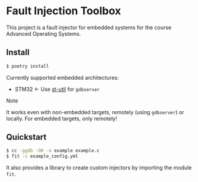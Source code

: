 # Fault Injection Toolbox

This project is a fault injector for embedded systems for the course Advanced Operating Systems.

## Install

```bash
$ poetry install
```

Currently supported embedded architectures:
 - STM32 <- Use [st-util](https://github.com/stlink-org/stlink) for `gdbserver`

> [!Note]
> It works even with non-embedded targets, remotely (using `gdbserver`) or locally. For embedded targets, only remotely!

## Quickstart

```bash
$ cc -ggdb -O0 -o example example.c
$ fit -c example_config.yml
```

It also provides a library to create custom injectors by importing the module `fit`.
